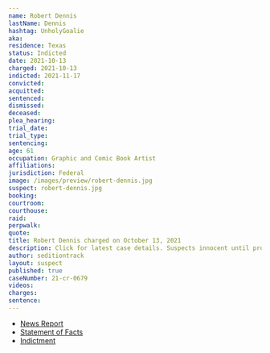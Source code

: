 ```yaml
---
name: Robert Dennis
lastName: Dennis
hashtag: UnholyGoalie
aka:
residence: Texas
status: Indicted
date: 2021-10-13
charged: 2021-10-13
indicted: 2021-11-17
convicted:
acquitted:
sentenced:
dismissed:
deceased:
plea_hearing:
trial_date:
trial_type:
sentencing:
age: 61
occupation: Graphic and Comic Book Artist
affiliations:
jurisdiction: Federal
image: /images/preview/robert-dennis.jpg
suspect: robert-dennis.jpg
booking:
courtroom:
courthouse:
raid:
perpwalk:
quote:
title: Robert Dennis charged on October 13, 2021
description: Click for latest case details. Suspects innocent until proven guilty.
author: seditiontrack
layout: suspect
published: true
caseNumber: 21-cr-0679
videos:
charges:
sentence:
---
```

- [News Report](https://www.dallasnews.com/news/crime/2021/10/21/garland-man-is-latest-to-be-arrested-for-capitol-riot-after-feds-say-he-fought-with-officers/)
- [Statement of Facts](https://www.justice.gov/usao-dc/case-multi-defendant/file/1458761/download)
- [Indictment](https://www.justice.gov/usao-dc/case-multi-defendant/file/1458756/download)
